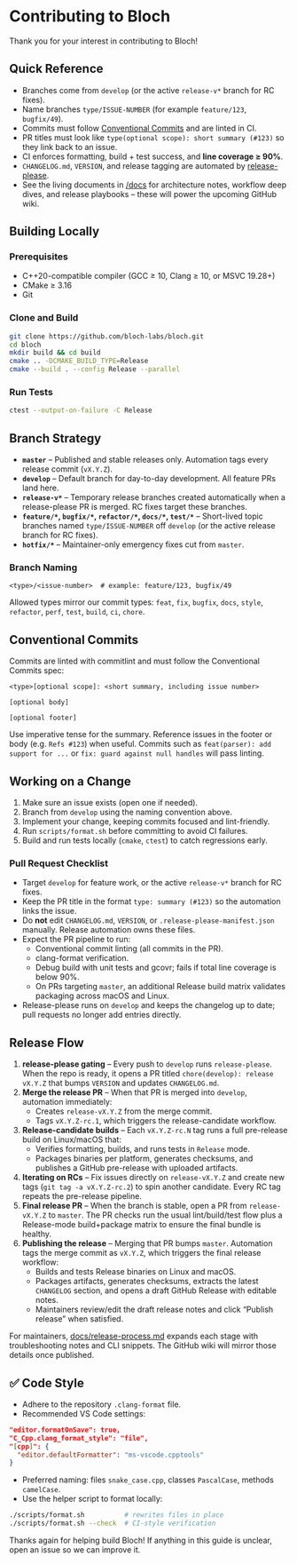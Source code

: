 # Contributing to Bloch

Thank you for your interest in contributing to Bloch!

## Quick Reference
- Branches come from `develop` (or the active `release-v*` branch for RC fixes).
- Name branches `type/ISSUE-NUMBER` (for example `feature/123`, `bugfix/49`).
- Commits must follow [Conventional Commits](https://www.conventionalcommits.org/) and are linted in CI.
- PR titles must look like `type(optional scope): short summary (#123)` so they link back to an issue.
- CI enforces formatting, build + test success, and **line coverage ≥ 90%**.
- `CHANGELOG.md`, `VERSION`, and release tagging are automated by [release-please](https://github.com/googleapis/release-please).
- See the living documents in [/docs](docs) for architecture notes, workflow deep dives, and release playbooks – these will power the upcoming GitHub wiki.

## Building Locally

### Prerequisites
- C++20-compatible compiler (GCC ≥ 10, Clang ≥ 10, or MSVC 19.28+)
- CMake ≥ 3.16
- Git

### Clone and Build
```bash
git clone https://github.com/bloch-labs/bloch.git
cd bloch
mkdir build && cd build
cmake .. -DCMAKE_BUILD_TYPE=Release
cmake --build . --config Release --parallel
```

### Run Tests
```bash
ctest --output-on-failure -C Release
```

## Branch Strategy
- **`master`** – Published and stable releases only. Automation tags every release commit (`vX.Y.Z`).
- **`develop`** – Default branch for day-to-day development. All feature PRs land here.
- **`release-v*`** – Temporary release branches created automatically when a release-please PR is merged. RC fixes target these branches.
- **`feature/*`, `bugfix/*`, `refactor/*`, `docs/*`, `test/*`** – Short-lived topic branches named `type/ISSUE-NUMBER` off `develop` (or the active release branch for RC fixes).
- **`hotfix/*`** – Maintainer-only emergency fixes cut from `master`.

### Branch Naming
```
<type>/<issue-number>  # example: feature/123, bugfix/49
```
Allowed types mirror our commit types: `feat`, `fix`, `bugfix`, `docs`, `style`, `refactor`, `perf`, `test`, `build`, `ci`, `chore`.

## Conventional Commits
Commits are linted with commitlint and must follow the Conventional Commits spec:
```
<type>[optional scope]: <short summary, including issue number>

[optional body]

[optional footer]
```
Use imperative tense for the summary. Reference issues in the footer or body (e.g. `Refs #123`) when useful. Commits such as `feat(parser): add support for ...` or `fix: guard against null handles` will pass linting.

## Working on a Change
1. Make sure an issue exists (open one if needed).
2. Branch from `develop` using the naming convention above.
3. Implement your change, keeping commits focused and lint-friendly.
4. Run `scripts/format.sh` before committing to avoid CI failures.
5. Build and run tests locally (`cmake`, `ctest`) to catch regressions early.

### Pull Request Checklist
- Target `develop` for feature work, or the active `release-v*` branch for RC fixes.
- Keep the PR title in the format `type: summary (#123)` so the automation links the issue.
- Do **not** edit `CHANGELOG.md`, `VERSION`, or `.release-please-manifest.json` manually. Release automation owns these files.
- Expect the PR pipeline to run:
  - Conventional commit linting (all commits in the PR).
  - clang-format verification.
  - Debug build with unit tests and gcovr; fails if total line coverage is below 90%.
  - On PRs targeting `master`, an additional Release build matrix validates packaging across macOS and Linux.
- Release-please runs on `develop` and keeps the changelog up to date; pull requests no longer add entries directly.

## Release Flow
1. **release-please gating** – Every push to `develop` runs `release-please`. When the repo is ready, it opens a PR titled `chore(develop): release vX.Y.Z` that bumps `VERSION` and updates `CHANGELOG.md`.
2. **Merge the release PR** – When that PR is merged into `develop`, automation immediately:
   - Creates `release-vX.Y.Z` from the merge commit.
   - Tags `vX.Y.Z-rc.1`, which triggers the release-candidate workflow.
3. **Release-candidate builds** – Each `vX.Y.Z-rc.N` tag runs a full pre-release build on Linux/macOS that:
   - Verifies formatting, builds, and runs tests in `Release` mode.
   - Packages binaries per platform, generates checksums, and publishes a GitHub pre-release with uploaded artifacts.
4. **Iterating on RCs** – Fix issues directly on `release-vX.Y.Z` and create new tags (`git tag -a vX.Y.Z-rc.2`) to spin another candidate. Every RC tag repeats the pre-release pipeline.
5. **Final release PR** – When the branch is stable, open a PR from `release-vX.Y.Z` to `master`. The PR checks run the usual lint/build/test flow plus a Release-mode build+package matrix to ensure the final bundle is healthy.
6. **Publishing the release** – Merging that PR bumps `master`. Automation tags the merge commit as `vX.Y.Z`, which triggers the final release workflow:
   - Builds and tests Release binaries on Linux and macOS.
   - Packages artifacts, generates checksums, extracts the latest `CHANGELOG` section, and opens a draft GitHub Release with editable notes.
   - Maintainers review/edit the draft release notes and click “Publish release” when satisfied.

For maintainers, [docs/release-process.md](docs/release-process.md) expands each stage with troubleshooting notes and CLI snippets. The GitHub wiki will mirror those details once published.

## ✅ Code Style
- Adhere to the repository `.clang-format` file.
- Recommended VS Code settings:
```json
"editor.formatOnSave": true,
"C_Cpp.clang_format_style": "file",
"[cpp]": {
  "editor.defaultFormatter": "ms-vscode.cpptools"
}
```
- Preferred naming: files `snake_case.cpp`, classes `PascalCase`, methods `camelCase`.
- Use the helper script to format locally:
```bash
./scripts/format.sh          # rewrites files in place
./scripts/format.sh --check  # CI-style verification
```

Thanks again for helping build Bloch! If anything in this guide is unclear, open an issue so we can improve it.
